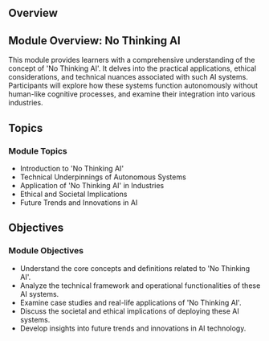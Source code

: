 ## Overview
## Module Overview: No Thinking AI

This module provides learners with a comprehensive understanding of the concept of 'No Thinking AI'. It delves into the practical applications, ethical considerations, and technical nuances associated with such AI systems. Participants will explore how these systems function autonomously without human-like cognitive processes, and examine their integration into various industries.

## Topics
### Module Topics
- Introduction to 'No Thinking AI'
- Technical Underpinnings of Autonomous Systems
- Application of 'No Thinking AI' in Industries
- Ethical and Societal Implications
- Future Trends and Innovations in AI

## Objectives
### Module Objectives
- Understand the core concepts and definitions related to 'No Thinking AI'.
- Analyze the technical framework and operational functionalities of these AI systems.
- Examine case studies and real-life applications of 'No Thinking AI'.
- Discuss the societal and ethical implications of deploying these AI systems.
- Develop insights into future trends and innovations in AI technology.

